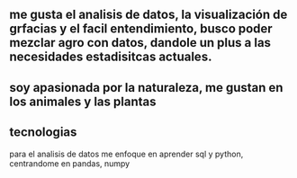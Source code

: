 

 

## me gusta el analisis de datos, la visualización de grfacias y el facil entendimiento, busco poder mezclar agro con datos, dandole un plus a las necesidades estadisitcas actuales.

 ## soy apasionada por la naturaleza, me gustan en los animales y las plantas


## tecnologias 
para el analisis de datos me enfoque en aprender sql y python, centrandome en pandas, numpy 